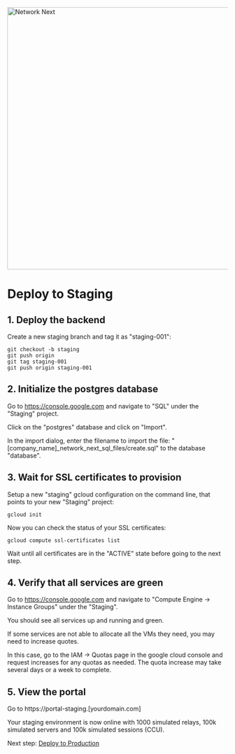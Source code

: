 <img src="https://static.wixstatic.com/media/799fd4_0512b6edaeea4017a35613b4c0e9fc0b~mv2.jpg/v1/fill/w_1200,h_140,al_c,q_80,usm_0.66_1.00_0.01/networknext_logo_colour_black_RGB_tightc.jpg" alt="Network Next" width="600"/>

<br>

# Deploy to Staging

## 1. Deploy the backend

Create a new staging branch and tag it as "staging-001":

```console
git checkout -b staging
git push origin
git tag staging-001
git push origin staging-001
```

## 2. Initialize the postgres database

Go to https://console.google.com and navigate to "SQL" under the "Staging" project.

Click on the "postgres" database and click on "Import".

In the import dialog, enter the filename to import the file: "[company_name]_network_next_sql_files/create.sql" to the database "database".

## 3. Wait for SSL certificates to provision

Setup a new "staging" gcloud configuration on the command line, that points to your new "Staging" project:

`gcloud init`

Now you can check the status of your SSL certificates:

`gcloud compute ssl-certificates list`

Wait until all certificates are in the "ACTIVE" state before going to the next step.

## 4. Verify that all services are green

Go to https://console.google.com and navigate to "Compute Engine -> Instance Groups" under the "Staging".

You should see all services up and running and green.

If some services are not able to allocate all the VMs they need, you may need to increase quotes.

In this case, go to the IAM -> Quotas page in the google cloud console and request increases for any quotas as needed. The quota increase may take several days or a week to complete.

## 5. View the portal

Go to https://portal-staging.[yourdomain.com]

Your staging environment is now online with 1000 simulated relays, 100k simulated servers and 100k simulated sessions (CCU).

Next step: [Deploy to Production](deploy_to_production.md)
